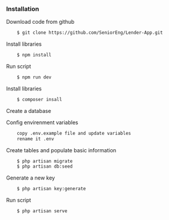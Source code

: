 ### Installation

Download code from github
``` sh
    $ git clone https://github.com/SeniorEng/Lender-App.git
```
Install libraries
``` sh
    $ npm install
```
Run script
``` sh
    $ npm run dev
```

Install libraries
``` sh
    $ composer insall
```

Create a database

Config envirenment variables
``` sh
    copy .env.example file and update variables
    rename it .env
```

Create tables and populate basic information
``` sh
    $ php artisan migrate
    $ php artisan db:seed
```

Generate a new key
``` sh
    $ php artisan key:generate
```

Run script
``` sh
    $ php artisan serve
```
